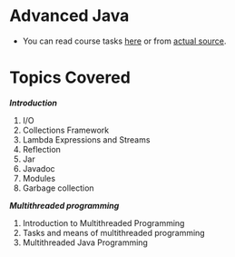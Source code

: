 # Advanced Java
- You can read course tasks [here](Homeworks.pdf) or from [actual source](https://www.kgeorgiy.info:4443/courses/java-advanced/homeworks.html).

# Topics Covered
***Introduction***
1. I/O
2. Collections Framework
3. Lambda Expressions and Streams
4. Reflection
5. Jar
6. Javadoc
7. Modules
8. Garbage collection

***Multithreaded programming***
1. Introduction to Multithreaded Programming
2. Tasks and means of multithreaded programming
3. Multithreaded Java Programming
